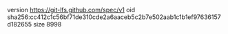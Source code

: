 version https://git-lfs.github.com/spec/v1
oid sha256:cc412c1c56bf71de310cde2a6aaceb5c2b7e502aab1c1b1ef97636157d182655
size 8998
